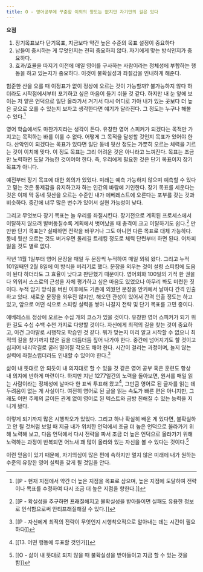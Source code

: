 ```yaml
---
title: O - 영어공부에 꾸준함 이외의 왕도는 없지만 자기만의 길은 있다
---
```


**요점**
1. 장기목표보다 단기목표, 지금보다 약간 높은 수준의 목표 설정이 중요하다
2. 남들이 중시하는 게 무엇인지는 전혀 중요하지 않다. 자기에게 맞는 방식인지가 중요하다.
3. 효과/효율을 따지기 이전에 매일 영어를 구사하는 사람이라는 정체성에 부합하는 행동을 하고 있는지가 중요하다. 이것이 불확실성과 좌절감을 인내하게 해준다.

험준한 산을 오를 때 이정표가 없이 정상에 오르는 것이 가능할까? 불가능하지 않다 하더라도 시작점에서부터 포기하고 싶은 마음이 들기 쉬울 것 같다. 하지만 내 눈 앞에 보이는 저 얕은 언덕으로 일단 올라가서 거기서 다시 어디로 가야 내가 있는 곳보다 더 높은 곳으로 오를 수 있는지 보자고 생각한다면 얘기가 달라진다. 그 정도는 누구나 해볼 수 있다.[^1]

영어 학습에서도 마찬가지라는 생각이 든다. 유창한 영어 스피커가 되겠다는 목적만 가지고는 목적하는 바를 이룰 수 없다. 어떻게 그 목적을 달성할 것인지 목표가 있어야 한다. 산악인이 되겠다는 목표가 있다면 일단 동네 뒷산 정도는 가뿐히 오르는 체력을 기르는 것이 이치에 맞다. 이 정도 목표는 그리 어려운 것은 아니라고 느껴진다. 목표는 조금만 노력하면 도달 가능한 것이어야 한다. 즉, 우리에게 필요한 것은 단기 목표이지 장기 목표가 아니다.

예전부터 장기 목표에 대한 회의가 있었다. 미래는 예측 가능하지 않으며 예측할 수 있다고 믿는 것은 통제감을 유지하고자 하는 인간의 바람에 기인한다. 장기 목표를 세운다는 것은 이제 막 동네 뒷산을 오르는 수준인 내가 에베레스트에 오른다는 포부를 갖는 것과 비슷하다. 중간에 너무 많은 변수가 있어서 실현 가능성이 낮다. 

그리고 무엇보다 장기 목표는 늘 우리를 좌절시킨다. 장기전으로 계획된 프로세스에서 이탈하지 않으려 발버둥칠수록 계획에서 벗어났을 때 충격이 크고 이탈하기도 쉽다.[^2] 만만한 단기 목표는? 실패하면 전략을 바꾸거나 그도 아니면 다른 목표로 대체 가능하다. 동네 뒷산 오르는 것도 버거우면 둘레길 트레킹 정도로 체력 단련부터 하면 된다. 어차피 잃을 것도 별로 없다.

작년 11월 1일부터 영어 문장을 매일 두 문장씩 누적하여 매일 외워 왔다. 그리고 누적 101일째인 2월 8일에 이 방식을 버리기로 했다. 문장을 외우는 것이 설령 스피킹에 도움이 된다 하더라도 그 효율이 낮다고 판단했기 때문이다. 영어회화 100일의 기적 한 권을 다 외워서 스스로의 근성을 자체 평가하고 싶은 마음도 있었으나 아무리 봐도 미련한 짓이다. 누적 암기 방식을 버린 이후에도 기존에 외웠던 문장을 안키에서 날마다 간격 인출하고 있다. 새로운 문장을 외우진 않지만, 해오던 관성이 있어서 간격 인출 정도는 하고 있고, 앞으로 어떤 식으로 스피킹 실력을 쌓아 나갈지 전략 및 단기 목표를 고민 중이다.

에베레스트 정상에 오르는 수십 개의 코스가 있을 것이다. 유창한 영어 스피커가 되기 위한 길도 수십 수백 수천 가지로 다양할 것이다. 자신에게 최적의 길을 찾는 것이 중요하고, 이건 그야말로 시행착오 학습인 것 같다. 뭐가 맞는지 미리 알고 시작할 수 없으니 최적의 길을 찾기까지 많은 길을 더듬더듬 짚어 나가야 한다. 중간에 넘어지기도 할 것이고 심지어 내리막길로 굴러 떨어질 각오도 해야 한다. 시간이 걸리는 과정이며, 늘지 않는 실력에 좌절스럽더라도 인내할 수 있어야 한다.[^3]

삶이 내 뜻대로 안 되듯이 내 의지대로 할 수 있을 것 같은 영어 공부 혹은 훈련도 항상 내 의지에 반하게 마련이다. 하지만 지난 1277일간의 노력을 돌아보면, 원서를 매일 읽는 사람이라는 정체성에 날마다 한 표씩 투표해 왔고[^4], 그만큼 영어로 된 글자를 읽는 데 두려움이 없는 게 사실이다. 여전히 영어로 된 글을 읽는 속도가 빠른 편은 아니지만, 그래도 어떤 주제의 글이든 관계 없이 영어로 된 텍스트와 금방 친해질 수 있는 능력을 지니게 됐다. 

이렇게 되기까지 많은 시행착오가 있었다. 그리고 하나 확실히 배운 게 있다면, 불확실하고 안 될 것처럼 보일 때 지금 내가 위치한 언덕에서 조금 더 높은 언덕으로 올라가기 위해 노력해 보고, 다음 언덕에서 다시 전략을 짜서 조금 더 높은 언덕으로 올라가기 위해 노력하는 과정이 반복되면 어느새 꽤 많이 올라와 있는 자신을 볼 수 있다는 것이다.[^5]

이런 믿음이 있기 때문에, 자기의심이 많은 편에 속하지만 멀지 않은 미래에 내가 원하는 수준의 유창한 영어 실력을 갖게 될 것임을 안다. 

[^1]:[[P -  현재 지점에서 약간 더 높은 지점을 목표로 삼으며, 높은 지점에 도달하여 전략이나 목표를 수정하여 다시 조금 더 높은 지점을 향한다.]]
[^2]:[[P - 확실성을 추구하면 프래질해지고 불확실성을 받아들이면 실패도 유용한 정보로 인식함으로써 안티프래질해질 수 있다.]]
[^3]:[[P -  자신에게 최적의 전략이 무엇인지 시행착오적으로 알아내는 데는 시간이 필요하다]]
[^4]:[[13. 어떤 행동에 투표할 것인가]]
[^5]:[[O - 삶이 내 뜻대로 되지 않을 때 불확실성을 받아들이고 지금 할 수 있는 것을 함]]
